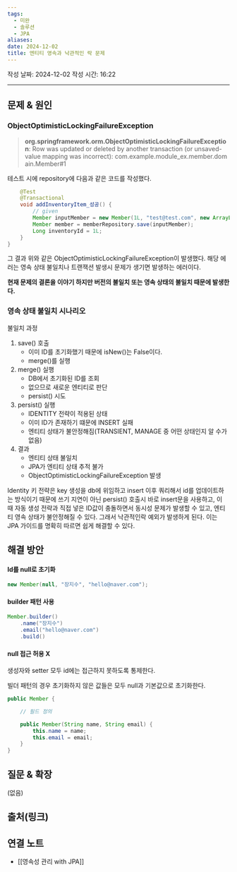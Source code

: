 ```yaml
---
tags:
  - 미완
  - 솔루션
  - JPA
aliases: 
date: 2024-12-02
title: 엔티티 영속과 낙관적인 락 문제
---
```

작성 날짜: 2024-12-02
작성 시간: 16:22


----

## 문제 & 원인

### ObjectOptimisticLockingFailureException

>**org.springframework.orm.ObjectOptimisticLockingFailureException**: Row was updated or deleted by another transaction (or unsaved-value mapping was incorrect): com.example.module_ex.member.domain.Member#1

테스트 시에 repository에 다음과 같은 코드를 작성했다.

```java
    @Test
    @Transactional
    void addInventoryItem_성공() {
        // given
        Member inputMember = new Member(1L, "test@test.com", new ArrayList<>());
        Member member = memberRepository.save(inputMember);
        Long inventoryId = 1L;
    }
}
```

그 결과 위와 같은 ObjectOptimisticLockingFailureException이 발생했다. 해당 에러는 영속 상태 불일치나 트랜잭션 발생시 문제가 생기면 발생하는 에러이다.

**현재 문제의 결론을 이야기 하지만 버전의 불일치 또는 영속 상태의 불일치 때문에 발생한다.**


### 영속 상태 불일치 시나리오


불일치 과정

1. save() 호출
	- 이미 ID를 초기화했기 때문에 isNew()는 False이다.
	- merge()를 실행
2. merge() 실행
	- DB에서 초기화된 ID를 조회
	- 없으므로 새로운 엔티티로 판단
	- persist() 시도
3. persist() 실행
	- IDENTITY 전략이 적용된 상태
	- 이미 ID가 존재하기 떄문에 INSERT 실패
	- 엔티티 상태가 불안정해짐(TRANSIENT, MANAGE 중 어떤 상태인지 알 수가 없음)
4. 결과
	- 엔티티 상태 불일치
	- JPA가 엔티티 상태 추적 불가
	- ObjectOptimisticLockingFailureException 발생


Identity 키 전략은 key 생성을 db에 위임하고 insert 이후 쿼리해서 id를 업데이트하는 방식이기 때문에 쓰기 지연이 아닌 persist() 호출시 바로 insert문을 사용하고, 이 때 자동 생성 전략과 직접 넣은 ID값이 충돌하면서 동시성 문제가 발생할 수 있고, 엔티티 영속 상태가 불안정해질 수 있다. 그래서 낙관적인락 예외가 발생하게 된다. 이는 JPA 가이드를 명확히 따르면 쉽게 해결할 수 있다.

## 해결 방안

#### Id를 null로 초기화

```java
new Member(null, "장지수", "hello@naver.com");
```


#### builder 패턴 사용

```java
Member.builder()
	.name("장지수")
	.email("hello@naver.com")
	.build()
```

#### null 접근 허용 X

생성자와 setter 모두 id에는 접근하지 못하도록 통제한다.

빌더 패턴의 경우 초기화하지 않은 값들은 모두 null과 기본값으로 초기화한다.

```java
public Member {

	// 필드 정의

	public Member(String name, String email) {
		this.name = name;
		this.email = email;
	}
}
```

## 질문 & 확장

(없음)

## 출처(링크)


## 연결 노트

- [[영속성 관리 with JPA]]